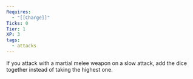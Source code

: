 ```yaml
---
Requires:
  - "[[Charge]]"
Ticks: 0
Tier: 1
XP: 3
tags:
  - attacks
---
```

If you attack with a martial melee weapon on a slow attack, add the dice together instead of taking the highest one.